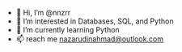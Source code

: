 - 👋 Hi, I’m @nnzrr
- 👀 I’m interested in Databases, SQL, and Python
- 🌱 I’m currently learning Python
- 📫 reach me nazarudinahmad@outlook.com

<!---
nnzrr/nnzrr is a ✨ special ✨ repository because its `README.md` (this file) appears on your GitHub profile.
You can click the Preview link to take a look at your changes.
--->
